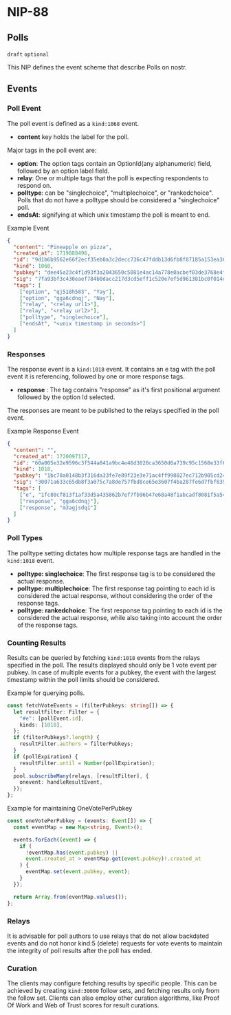 # NIP-88

## Polls

`draft` `optional`

This NIP defines the event scheme that describe Polls on nostr.

## Events

### Poll Event

The poll event is defined as a `kind:1068` event.

- **content** key holds the label for the poll.

Major tags in the poll event are:

- **option**: The option tags contain an OptionId(any alphanumeric) field, followed by an option label field.
- **relay**: One or multiple tags that the poll is expecting respondents to respond on.
- **polltype**: can be "singlechoice", "multiplechoice", or "rankedchoice". Polls that do not have a polltype should be considered a "singlechoice" poll.
- **endsAt**: signifying at which unix timestamp the poll is meant to end.

Example Event

```json
{
  "content": "Pineapple on pizza",
  "created_at": 1719888496,
  "id": "9d1b6b9562e66f2ecf35eb0a3c2decc736c47fddb13d6fb8f87185a153ea3634",
  "kind": 1068,
  "pubkey": "dee45a23c4f1d93f3a2043650c5081e4ac14a778e0acbef03de3768e4f81ac7b",
  "sig": "7fa93bf3c430eaef784b0dacc217d3cd5eff1c520e7ef5d961381bc0f014dde6286618048d924808e54d1be03f2f2c2f0f8b5c9c2082a4480caf45a565ca9797",
  "tags": [
    ["option", "qj518h583", "Yay"],
    ["option", "gga6cdnqj", "Nay"],
    ["relay", "<relay url1>"],
    ["relay", "<relay url2>"],
    ["polltype", "singlechoice"],
    ["endsAt", "<unix timestamp in seconds>"]
  ]
}
```

### Responses

The response event is a `kind:1018` event. It contains an e tag with the poll event it is referencing, followed by one or more response tags.

- **response** : The tag contains "response" as it's first positional argument followed by the option Id selected.

The responses are meant to be published to the relays specified in the poll event.

Example Response Event

```json
{
  "content": "",
  "created_at": 1720097117,
  "id": "60a005e32e9596c3f544a841a9bc4e46d3020ca3650d6a739c95c1568e33f6d8",
  "kind": 1018,
  "pubkey": "1bc70a0148b3f316da33fe7e89f23e3e71ac4ff998027ec712b905cd24f6a411",
  "sig": "30071a633c65db8f3a075c7a8de757fbd8ce65e3607f4ba287fe6d7fbf839a380f94ff4e826fbba593f6faaa13683b7ea9114ade140720ecf4927010ebf3e44f",
  "tags": [
    ["e", "1fc80cf813f1af33d5a435862b7ef7fb96b47e68a48f1abcadf8081f5a545550"],
    ["response", "gga6cdnqj"],
    ["response", "m3agjsdq1"]
  ]
}
```

### Poll Types

The polltype setting dictates how multiple response tags are handled in the `kind:1018` event.

- **polltype: singlechoice**: The first response tag is to be considered the actual response.
- **polltype: multiplechoice**: The first response tag pointing to each id is considered the actual response, without considering the order of the response tags.
- **polltype: rankedchoice**: The first response tag pointing to each id is the considered the actual response, while also taking into account the order of the response tags.

### Counting Results

Results can be queried by fetching `kind:1018` events from the relays specified in the poll.
The results displayed should only be 1 vote event per pubkey.
In case of multiple events for a pubkey, the event with the largest timestamp within the poll limits should be considered.

Example for querying polls.

```ts
const fetchVoteEvents = (filterPubkeys: string[]) => {
  let resultFilter: Filter = {
    "#e": [pollEvent.id],
    kinds: [1018],
  };
  if (filterPubkeys?.length) {
    resultFilter.authors = filterPubkeys;
  }
  if (pollExpiration) {
    resultFilter.until = Number(pollExpiration);
  }
  pool.subscribeMany(relays, [resultFilter], {
    onevent: handleResultEvent,
  });
};
```

Example for maintaining OneVotePerPubkey

```ts
const oneVotePerPubkey = (events: Event[]) => {
  const eventMap = new Map<string, Event>();

  events.forEach((event) => {
    if (
      !eventMap.has(event.pubkey) ||
      event.created_at > eventMap.get(event.pubkey)!.created_at
    ) {
      eventMap.set(event.pubkey, event);
    }
  });

  return Array.from(eventMap.values());
};
```

### Relays

It is advisable for poll authors to use relays that do not allow backdated events and do not honor kind:5 (delete) requests for vote events to maintain the integrity of poll results after the poll has ended.

### Curation

The clients may configure fetching results by specific people. This can be achieved by creating `kind:30000` follow sets, and fetching results only from the follow set.
Clients can also employ other curation algorithms, like Proof Of Work and Web of Trust scores for result curations.
